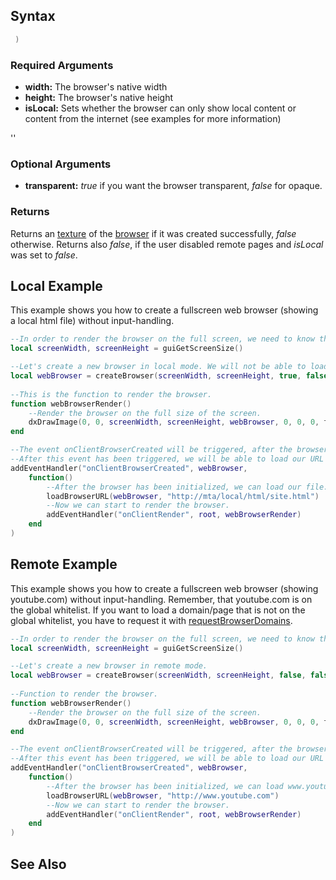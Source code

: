 Syntax
------

``` lua
 )
```

### Required Arguments

-   **width:** The browser's native width
-   **height:** The browser's native height
-   **isLocal:** Sets whether the browser can only show local content or content from the internet (see examples for more information)

''

### Optional Arguments

-   **transparent:** *true* if you want the browser transparent, *false* for opaque.

### Returns

Returns an [texture](/texture.md "wikilink") of the [browser](/browser.md "wikilink") if it was created successfully, *false* otherwise. Returns also *false*, if the user disabled remote pages and *isLocal* was set to *false*.

Local Example
-------------

This example shows you how to create a fullscreen web browser (showing a local html file) without input-handling.

``` lua
--In order to render the browser on the full screen, we need to know the dimensions.
local screenWidth, screenHeight = guiGetScreenSize()

--Let's create a new browser in local mode. We will not be able to load an external URL.
local webBrowser = createBrowser(screenWidth, screenHeight, true, false)
    
--This is the function to render the browser.
function webBrowserRender()
    --Render the browser on the full size of the screen.
    dxDrawImage(0, 0, screenWidth, screenHeight, webBrowser, 0, 0, 0, tocolor(255,255,255,255), true)
end

--The event onClientBrowserCreated will be triggered, after the browser has been initialized.
--After this event has been triggered, we will be able to load our URL and start drawing.
addEventHandler("onClientBrowserCreated", webBrowser, 
    function()
        --After the browser has been initialized, we can load our file.
        loadBrowserURL(webBrowser, "http://mta/local/html/site.html")
        --Now we can start to render the browser.
        addEventHandler("onClientRender", root, webBrowserRender)
    end
)
```

Remote Example
--------------

This example shows you how to create a fullscreen web browser (showing youtube.com) without input-handling.
Remember, that youtube.com is on the global whitelist. If you want to load a domain/page that is not on the global whitelist, you have to request it with [requestBrowserDomains](/requestBrowserDomains.md "wikilink").

``` lua
--In order to render the browser on the full screen, we need to know the dimensions.
local screenWidth, screenHeight = guiGetScreenSize()

--Let's create a new browser in remote mode.
local webBrowser = createBrowser(screenWidth, screenHeight, false, false)
    
--Function to render the browser.
function webBrowserRender()
    --Render the browser on the full size of the screen.
    dxDrawImage(0, 0, screenWidth, screenHeight, webBrowser, 0, 0, 0, tocolor(255,255,255,255), true)
end

--The event onClientBrowserCreated will be triggered, after the browser has been initialized.
--After this event has been triggered, we will be able to load our URL and start drawing.
addEventHandler("onClientBrowserCreated", webBrowser, 
    function()
        --After the browser has been initialized, we can load www.youtube.com
        loadBrowserURL(webBrowser, "http://www.youtube.com")
        --Now we can start to render the browser.
        addEventHandler("onClientRender", root, webBrowserRender)
    end
)
```

See Also
--------
